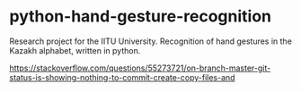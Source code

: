 # python-hand-gesture-recognition
Research project for the IITU University. Recognition of hand gestures in the Kazakh alphabet, written in python.

https://stackoverflow.com/questions/55273721/on-branch-master-git-status-is-showing-nothing-to-commit-create-copy-files-and
